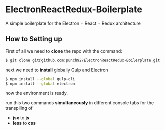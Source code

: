 # ElectronReactRedux-Boilerplate
A simple boilerplate for the Electron + React + Redux architecture

## How to Setting up

First of all we need to __clone__ the repo with the command:

```bash
$ git clone git@github.com:punch92/ElectronReactRedux-Boilerplate.git
```

next we need to __install__ globally Gulp and Electron
```bash
$ npm install --global gulp-cli
$ npm install --global electron
```
now the environment is ready.

run this two commands __simultaneously__ in different console tabs for the transpiling of
* __jsx__ to __js__
* __less__ to __css__
